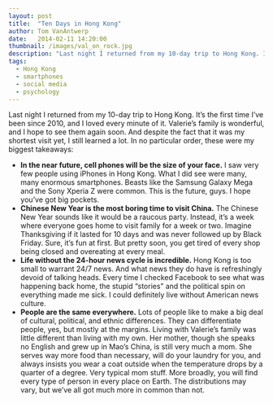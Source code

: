 ```yaml
---
layout: post
title:  "Ten Days in Hong Kong"
author: Tom VanAntwerp
date:   2014-02-11 14:20:00
thumbnail: /images/val_on_rock.jpg
description: "Last night I returned from my 10-day trip to Hong Kong. It’s the first time I’ve been since 2010, and I loved every minute of it. Valerie’s family is wonderful, and I hope to see them again soon. And despite the fact that it was my shortest visit yet, I still learned a lot."
tags:
  - Hong Kong
  - smartphones
  - social media
  - psychology
---
```

Last night I returned from my 10-day trip to Hong Kong. It’s the first time I’ve been since 2010, and I loved every minute of it. Valerie’s family is wonderful, and I hope to see them again soon. And despite the fact that it was my shortest visit yet, I still learned a lot. In no particular order, these were my biggest takeaways:

* **In the near future, cell phones will be the size of your face.**
I saw very few people using iPhones in Hong Kong. What I did see were many, many enormous smartphones. Beasts like the Samsung Galaxy Mega and the Sony Xperia Z were common. This is the future, guys. I hope you’ve got  big pockets.
* **Chinese New Year is the most boring time to visit China.**
The Chinese New Year sounds like it would be a raucous party. Instead, it’s a week where everyone goes home to visit family for a week or two. Imagine Thanksgiving if it lasted for 10 days and was never followed up by Black Friday. Sure, it’s fun at first. But pretty soon, you get tired of every shop being closed and overeating at every meal.
* **Life without the 24-hour news cycle is incredible.**
Hong Kong is too small to warrant 24/7 news. And what news they do have is refreshingly devoid of talking heads. Every time I checked Facebook to see what was happening back home, the stupid “stories” and the political spin on everything made me sick. I could definitely live without American news culture.
* **People are the same everywhere.**
Lots of people like to make a big deal of cultural, political, and ethnic differences. They can differentiate people, yes, but mostly at the margins. Living with Valerie’s family was little different than living with my own. Her mother, though she speaks no English and grew up in Mao’s China, is still very much a mom. She serves way more food than necessary, will do your laundry for you, and always insists you wear a coat outside when the temperature drops by a quarter of a degree. Very typical mom stuff. More broadly, you will find every type of person in every place on Earth. The distributions may vary, but we’ve all got much more in common than not.

